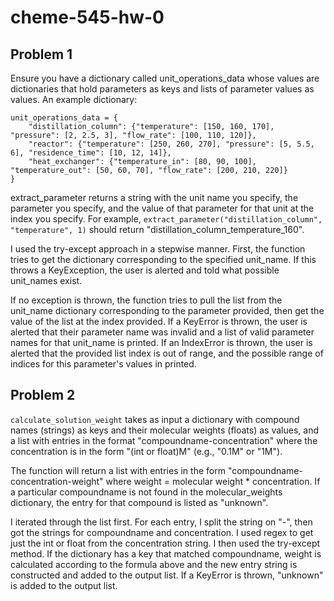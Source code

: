 # cheme-545-hw-0

## Problem 1
Ensure you have a dictionary called unit_operations_data whose values are dictionaries that hold parameters as keys and lists of parameter values as values. An example dictionary:

```
unit_operations_data = {
    "distillation_column": {"temperature": [150, 160, 170], "pressure": [2, 2.5, 3], "flow_rate": [100, 110, 120]},
    "reactor": {"temperature": [250, 260, 270], "pressure": [5, 5.5, 6], "residence_time": [10, 12, 14]},
    "heat_exchanger": {"temperature_in": [80, 90, 100], "temperature_out": [50, 60, 70], "flow_rate": [200, 210, 220]}
}
```
extract_parameter returns a string with the unit name you specify, the parameter you specify, and the value of that parameter for that unit at the index you specify. For example, `extract_parameter("distillation_column", "temperature", 1)` should return "distillation_column_temperature_160".

I used the try-except approach in a stepwise manner. First, the function tries to get the dictionary corresponding to the specified unit_name. If this throws a KeyException, the user is alerted and told what possible unit_names exist.

If no exception is thrown, the function tries to pull the list from the unit_name dictionary corresponding to the parameter provided, then get the value of the list at the index provided. If a KeyError is thrown, the user is alerted that their parameter name was invalid and a list of valid parameter names for that unit_name is printed. If an IndexError is thrown, the user is alerted that the provided list index is out of range, and the possible range of indices for this parameter's values in printed.

## Problem 2
`calculate_solution_weight` takes as input a dictionary with compound names (strings) as keys and their molecular weights (floats) as values, and a list with entries in the format "compoundname-concentration" where the concentration is in the form "(int or float)M" (e.g., "0.1M" or "1M").

The function will return a list with entries in the form "compoundname-concentration-weight" where weight = molecular weight * concentration. If a particular compoundname is not found in the molecular_weights dictionary, the entry for that compound is listed as "unknown". 

I iterated through the list first. For each entry, I split the string on "-", then got the strings for compoundname and concentration. I used regex to get just the int or float from the concentration string. I then used the try-except method. If the dictionary has a key that matched compoundname, weight is calculated according to the formula above and the new entry string is constructed and added to the output list. If a KeyError is thrown, "unknown" is added to the output list.